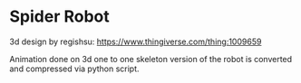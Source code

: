 # Spider Robot
3d design by regishsu: https://www.thingiverse.com/thing:1009659

Animation done on 3d one to one skeleton version of the robot is converted and compressed via python script.
